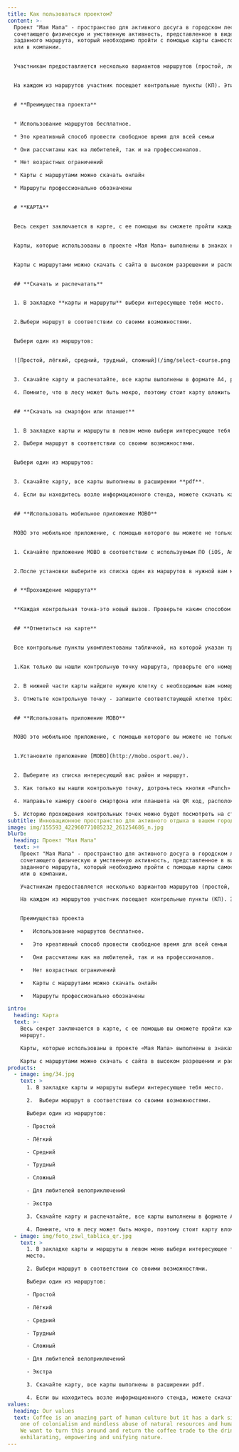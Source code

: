 ```yaml
---
title: Как пользоваться проектом?
content: >-
  Проект "Мая Мапа" - пространство для активного досуга в городском лесопарке,
  сочетающего физическую и умственную активность, представленное в виде
  заданного маршрута, который необходимо пройти с помощью карты самостоятельно
  или в компании.


  Участникам предоставляется несколько вариантов маршрутов (простой, легкий, средний, сложный, трудный, экстра, веломаршрут) в зависимости от возраста, физической подготовки, средства передвижения. Проходить маршруты разрешено неограниченное число раз. Также предоставлена возможность самостоятельного планирования маршрутов.


  На каждом из маршрутов участник посещает контрольные пункты (КП). Эти точки обозначены на местности деревянными столбиками. Столбики оборудованы информационными табличками с указанием номера КП, QR кодом, буквенным кодом.


  # **Преимущества проекта**


  * Использование маршрутов бесплатное.

  * Это креативный способ провести свободное время для всей семьи

  * Они рассчитаны как на любителей, так и на профессионалов.

  * Нет возрастных ограничений

  * Карты с маршрутами можно скачать онлайн

  * Маршруты профессионально обозначены


  # **КАРТА**


  Весь секрет заключается в карте, с ее помощью вы сможете пройти каждый маршрут.


  Карты, которые использованы в проекте «Мая Мапа» выполнены в знаках карт спортивного ориентирования. Карта – отображает местность вокруг вас, с мощью ее участник может с ориентироваться на местности и найти оптимальный путь к контрольной точке маршрута.


  Карты с маршрутами можно скачать с сайта в высоком разрешении и распечатать самостоятельно дома. Также можно проходить маршрут с помощью смартфона или планшета, предварительно загрузив карту с маршрутом с сайта или просто сделав фото карты со всеми КП на информационном стенде. Маршруты можно проходить в любое удобное время суток без привязки к датам, всесезонно.


  ## **Скачать и распечатать**


  1. В закладке **карты и маршруты** выбери интересующее тебя место.


  2.Выбери маршрут в соответствии со своими возможностями.


  Выбери один из маршрутов:


  ![Простой, лёгкий, средний, трудный, сложный](/img/select-course.png "Выбор уровня сложности маршрута")


  3. Скачайте карту и распечатайте, все карты выполнены в формате А4, расширение файла **pdf**

  4. Помните, что в лесу может быть мокро, поэтому стоит карту вложить в защитный пакет.


  ## **Скачать на смартфон или планшет**


  1. В закладке карты и маршруты в левом меню выбери интересующее тебя место.

  2. Выбери маршрут в соответствии со своими возможностями.


  Выбери один из маршрутов:


  3. Скачайте карту, все карты выполнены в расширении **pdf**.

  4. Если вы находитесь возле информационного стенда, можете скачать карту сканировав **QR** код. Достаточно только будет выбрать сложность маршрута.


  ## **Использовать мобильное приложение MOBO**


  MOBO это мобильное приложение, с помощью которого вы можете не только находить контрольные точки маршрута, но и отмечаться на них.


  1. Скачайте приложение MOBO в соответствии с используемым ПО (iOS, Android, Windows Phone, Nokia).


  2.После установки выберите из списка один из маршрутов в нужной вам местности., на экране появится карта с маршрутом. Каждая контрольная точка оборудована табличкой с размещенным на ней QR кодом, с помощью которого вы сможете произвести отметку на нем.


  # **Прохождение маршрута**


  **Каждая контрольная точка-это новый вызов. Проверьте каким способом вы можете подтвердить свое нахождение на контрольной точке.**


  ## **Отметиться на карте**


  Все контрольные пункты укомплектованы табличкой, на которой указан трехзначным код. С помощью которого вы можете подтвердить прохождение контрольной точки маршрута.


  1.Как только вы нашли контрольную точку маршрута, проверьте его номер, есть ли он в таблице возле карты, чтобы удостовериться, что вы находитесь на правильной контрольной точке маршрута.


  2. В нижней части карты найдите нужную клетку с необходимым вам номером

  3. Отметьте контрольную точку - запишите соответствующей клетке трёхзначный код, который можно будет проверить на финише.


  ## **Использовать приложение MOBO**


  MOBO это мобильное приложение, с помощью которого вы можете не только находить контрольные точки, но и отмечаться на них. МОBO- это международный проект, в базе которого находится несколько десятков карт с 8 стран мира, и она все время растет.


  1.Установите приложение [MOBO](http://mobo.osport.ee/).


  2. Выберите из списка интересующий вас район и маршрут.

  3. Как только вы нашли контрольную точку, дотроньтесь кнопки «Punch» в правом верхнем углу экрана.

  4. Направьте камеру своего смартфона или планшета на QR код, расположенный на табличке и чуть подождите, камера отсканирует код и отметит его прохождение автоматически.

  5. Историю прохождения контрольных точек можно будет посмотреть на странице МОВО
subtitle: Инновационное пространство для активного отдыха в вашем городе.
image: img/155593_422960771085232_261254686_n.jpg
blurb:
  heading: Проект "Мая Мапа"
  text: >+
    Проект "Мая Мапа" - пространство для активного досуга в городском лесопарке,
    сочетающего физическую и умственную активность, представленное в виде
    заданного маршрута, который необходимо пройти с помощью карты самостоятельно
    или в компании.

    Участникам предоставляется несколько вариантов маршрутов (простой, легкий, средний, сложный, трудный, экстра, веломаршрут) в зависимости от возраста, физической подготовки, средства передвижения. Проходить маршруты разрешено неограниченное число раз. Также предоставлена возможность самостоятельного планирования маршрутов.

    На каждом из маршрутов участник посещает контрольные пункты (КП). Эти точки обозначены на местности деревянными столбиками. Столбики оборудованы информационными табличками с указанием номера КП, QR кодом, буквенным кодом.


    Преимущества проекта

    •	Использование маршрутов бесплатное.

    •	Это креативный способ провести свободное время для всей семьи

    •	Они рассчитаны как на любителей, так и на профессионалов.

    •	Нет возрастных ограничений

    •	Карты с маршрутами можно скачать онлайн

    •	Маршруты профессионально обозначены

intro:
  heading: Карта
  text: >-
    Весь секрет заключается в карте, с ее помощью вы сможете пройти каждый
    маршрут.

    Карты, которые использованы в проекте «Мая Мапа» выполнены в знаках карт спортивного ориентирования. Карта – отображает местность вокруг вас, с мощью ее участник может с ориентироваться на местности и найти оптимальный путь к контрольной точке маршрута.

    Карты с маршрутами можно скачать с сайта в высоком разрешении и распечатать самостоятельно дома. Также можно проходить маршрут с помощью смартфона или планшета, предварительно загрузив карту с маршрутом с сайта или просто сделав фото карты со всеми КП на информационном стенде. Маршруты можно проходить в любое удобное время суток без привязки к датам, всесезонно.
products:
  - image: img/34.jpg
    text: >
      1. В закладке карты и маршруты выбери интересующее тебя место. 

      2.  Выбери маршрут в соответствии со своими возможностями.

      Выбери один из маршрутов:

      - Простой

      - Лёгкий

      - Средний

      - Трудный

      - Сложный

      - Для любителей велоприключений

      - Экстра

      3. Скачайте карту и распечатайте, все карты выполнены в формате А4, расширение файла pdf.

      4. Помните, что в лесу может быть мокро, поэтому стоит карту вложить в защитный пакет.
  - image: img/foto_zswl_tablica_qr.jpg
    text: >
      1. В закладке карты и маршруты в левом меню выбери интересующее тебя
      место.

      2. Выбери маршрут в соответствии со своими возможностями.

      Выбери один из маршрутов:

      - Простой

      - Лёгкий

      - Средний

      - Трудный

      - Сложный

      - Для любителей велоприключений

      - Экстра

      3. Скачайте карту, все карты выполнены в расширении pdf.

      4. Если вы находитесь возле информационного стенда, можете скачать карту сканировав QR код. Достаточно только будет выбрать сложность маршрута. 
values:
  heading: Our values
  text: Coffee is an amazing part of human culture but it has a dark side too –
    one of colonialism and mindless abuse of natural resources and human lives.
    We want to turn this around and return the coffee trade to the drink’s
    exhilarating, empowering and unifying nature.
---
```

